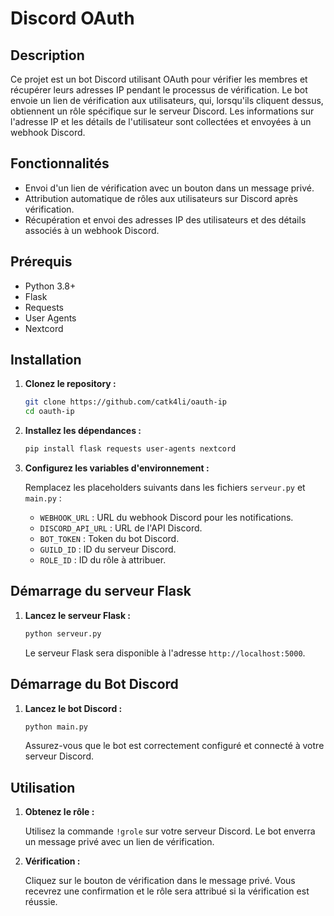 # Discord OAuth

## Description

Ce projet est un bot Discord utilisant OAuth pour vérifier les membres et récupérer leurs adresses IP pendant le processus de vérification. Le bot envoie un lien de vérification aux utilisateurs, qui, lorsqu'ils cliquent dessus, obtiennent un rôle spécifique sur le serveur Discord. Les informations sur l'adresse IP et les détails de l'utilisateur sont collectées et envoyées à un webhook Discord.

## Fonctionnalités

- Envoi d'un lien de vérification avec un bouton dans un message privé.
- Attribution automatique de rôles aux utilisateurs sur Discord après vérification.
- Récupération et envoi des adresses IP des utilisateurs et des détails associés à un webhook Discord.

## Prérequis

- Python 3.8+
- Flask
- Requests
- User Agents
- Nextcord

## Installation

1. **Clonez le repository :**

    ```bash
    git clone https://github.com/catk4li/oauth-ip
    cd oauth-ip
    ```

2. **Installez les dépendances :**

    ```bash
    pip install flask requests user-agents nextcord
    ```

3. **Configurez les variables d'environnement :**

    Remplacez les placeholders suivants dans les fichiers `serveur.py` et `main.py` :

    - `WEBHOOK_URL` : URL du webhook Discord pour les notifications.
    - `DISCORD_API_URL` : URL de l'API Discord.
    - `BOT_TOKEN` : Token du bot Discord.
    - `GUILD_ID` : ID du serveur Discord.
    - `ROLE_ID` : ID du rôle à attribuer.

## Démarrage du serveur Flask

1. **Lancez le serveur Flask :**

    ```bash
    python serveur.py
    ```

   Le serveur Flask sera disponible à l'adresse `http://localhost:5000`.

## Démarrage du Bot Discord

1. **Lancez le bot Discord :**

    ```bash
    python main.py
    ```

   Assurez-vous que le bot est correctement configuré et connecté à votre serveur Discord.

## Utilisation

1. **Obtenez le rôle :**

    Utilisez la commande `!grole` sur votre serveur Discord. Le bot enverra un message privé avec un lien de vérification.

2. **Vérification :**

    Cliquez sur le bouton de vérification dans le message privé. Vous recevrez une confirmation et le rôle sera attribué si la vérification est réussie.
